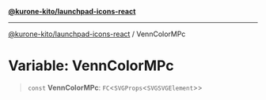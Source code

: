 [**@kurone-kito/launchpad-icons-react**](../README.md)

***

[@kurone-kito/launchpad-icons-react](../globals.md) / VennColorMPc

# Variable: VennColorMPc

> `const` **VennColorMPc**: `FC`\<`SVGProps`\<`SVGSVGElement`\>\>
